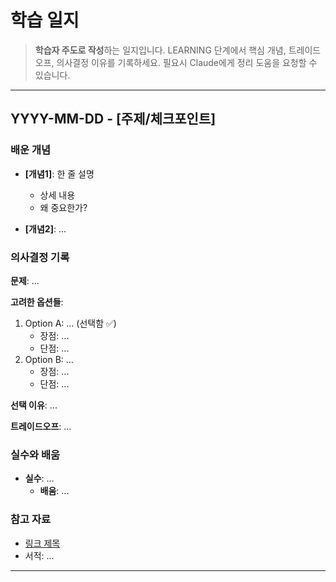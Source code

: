 # 학습 일지

> **학습자 주도로 작성**하는 일지입니다.
> LEARNING 단계에서 핵심 개념, 트레이드오프, 의사결정 이유를 기록하세요.
> 필요시 Claude에게 정리 도움을 요청할 수 있습니다.

---

## YYYY-MM-DD - [주제/체크포인트]

### 배운 개념
- **[개념1]**: 한 줄 설명
  - 상세 내용
  - 왜 중요한가?

- **[개념2]**: ...

### 의사결정 기록
**문제**: ...

**고려한 옵션들**:
1. Option A: ... (선택함 ✅)
   - 장점: ...
   - 단점: ...
2. Option B: ...
   - 장점: ...
   - 단점: ...

**선택 이유**: ...

**트레이드오프**: ...

### 실수와 배움
- **실수**: ...
  - **배움**: ...

### 참고 자료
- [링크 제목](URL)
- 서적: ...

---

<!--
아래는 작성 예시입니다. 실제 사용 시 삭제하거나 참고하세요.

## 2025-10-03 - CP1: Account 도메인 모델링

### 배운 개념
- **Value Object의 불변성**: 식별자가 아닌 속성으로 동등성 판단
  - Kotlin의 `data class`와 `val`을 활용하면 자연스럽게 불변성 확보
  - 왜 중요한가? 도메인 모델의 일관성 보장, 사이드 이펙트 방지

- **Rich Domain Model**: 비즈니스 로직을 도메인 객체에 위치
  - Anemic Domain Model을 피하기 위해 행위를 도메인에 배치
  - 예: `Account.withdraw()` vs `AccountService.withdraw(account)`

### 의사결정 기록
**문제**: Transaction(거래)을 어떻게 모델링할 것인가?

**고려한 옵션들**:
1. Transaction을 Entity로 (선택함 ✅)
   - 장점: 거래 이력 추적 가능, 식별자 존재
   - 단점: Aggregate 경계 고민 필요
2. Transaction을 VO로
   - 장점: 단순함
   - 단점: 이력 관리 어려움

**선택 이유**: 거래는 고유한 식별자가 필요하고, 시간에 따른 변화를 추적해야 함

**트레이드오프**: Aggregate 경계를 Account에 포함시킬 것인지, 별도 Aggregate로 분리할 것인지 추가 고민 필요

### 실수와 배움
- **실수**: 처음에 Account에 Spring JPA 어노테이션을 넣음
  - **배움**: Domain Layer는 인프라 의존성이 없어야 함. Adapter에서 변환 처리

### 참고 자료
- DDD Distilled (Vaughn Vernon)
- [Hexagonal Architecture](https://alistair.cockburn.us/hexagonal-architecture/)

-->
